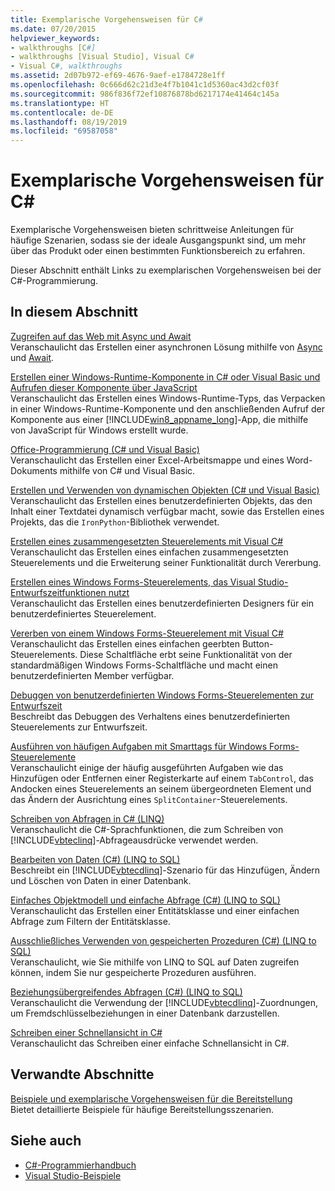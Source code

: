 ```yaml
---
title: Exemplarische Vorgehensweisen für C#
ms.date: 07/20/2015
helpviewer_keywords:
- walkthroughs [C#]
- walkthroughs [Visual Studio], Visual C#
- Visual C#, walkthroughs
ms.assetid: 2d07b972-ef69-4676-9aef-e1784728e1ff
ms.openlocfilehash: 0c666d62c21d3e4f7b1041c1d5360ac43d2cf03f
ms.sourcegitcommit: 986f836f72ef10876878bd6217174e41464c145a
ms.translationtype: HT
ms.contentlocale: de-DE
ms.lasthandoff: 08/19/2019
ms.locfileid: "69587058"
---
```

# <a name="c-walkthroughs"></a>Exemplarische Vorgehensweisen für C#
Exemplarische Vorgehensweisen bieten schrittweise Anleitungen für häufige Szenarien, sodass sie der ideale Ausgangspunkt sind, um mehr über das Produkt oder einen bestimmten Funktionsbereich zu erfahren.  
  
 Dieser Abschnitt enthält Links zu exemplarischen Vorgehensweisen bei der C#-Programmierung.  
  
## <a name="in-this-section"></a>In diesem Abschnitt  

 [Zugreifen auf das Web mit Async und Await](./programming-guide/concepts/async/walkthrough-accessing-the-web-by-using-async-and-await.md)  
 Veranschaulicht das Erstellen einer asynchronen Lösung mithilfe von [Async](./language-reference/keywords/async.md) und [Await](./language-reference/keywords/await.md).  
  
 [Erstellen einer Windows-Runtime-Komponente in C# oder Visual Basic und Aufrufen dieser Komponente über JavaScript](/windows/uwp/winrt-components/walkthrough-creating-a-simple-windows-runtime-component-and-calling-it-from-javascript)  
 Veranschaulicht das Erstellen eines Windows-Runtime-Typs, das Verpacken in einer Windows-Runtime-Komponente und den anschließenden Aufruf der Komponente aus einer [!INCLUDE[win8_appname_long](~/includes/win8-appname-long-md.md)]-App, die mithilfe von JavaScript für Windows erstellt wurde.  
  
 [Office-Programmierung (C# und Visual Basic)](./programming-guide/interop/walkthrough-office-programming.md)  
 Veranschaulicht das Erstellen einer Excel-Arbeitsmappe und eines Word-Dokuments mithilfe von C# und Visual Basic.  
  
 [Erstellen und Verwenden von dynamischen Objekten (C# und Visual Basic)](./programming-guide/types/walkthrough-creating-and-using-dynamic-objects.md)  
 Veranschaulicht das Erstellen eines benutzerdefinierten Objekts, das den Inhalt einer Textdatei dynamisch verfügbar macht, sowie das Erstellen eines Projekts, das die `IronPython`-Bibliothek verwendet.  
   
 [Erstellen eines zusammengesetzten Steuerelements mit Visual C#](../framework/winforms/controls/walkthrough-authoring-a-composite-control-with-visual-csharp.md)  
 Veranschaulicht das Erstellen eines einfachen zusammengesetzten Steuerelements und die Erweiterung seiner Funktionalität durch Vererbung.  
  
 [Erstellen eines Windows Forms-Steuerelements, das Visual Studio-Entwurfszeitfunktionen nutzt](../framework/winforms/controls/creating-a-wf-control-design-time-features.md)  
 Veranschaulicht das Erstellen eines benutzerdefinierten Designers für ein benutzerdefiniertes Steuerelement.  
  
 [Vererben von einem Windows Forms-Steuerelement mit Visual C#](../framework/winforms/controls/walkthrough-inheriting-from-a-windows-forms-control-with-visual-csharp.md)  
 Veranschaulicht das Erstellen eines einfachen geerbten Button-Steuerelements. Diese Schaltfläche erbt seine Funktionalität von der standardmäßigen Windows Forms-Schaltfläche und macht einen benutzerdefinierten Member verfügbar.  
  
 [Debuggen von benutzerdefinierten Windows Forms-Steuerelementen zur Entwurfszeit](../framework/winforms/controls/walkthrough-debugging-custom-windows-forms-controls-at-design-time.md)  
 Beschreibt das Debuggen des Verhaltens eines benutzerdefinierten Steuerelements zur Entwurfszeit.

 [Ausführen von häufigen Aufgaben mit Smarttags für Windows Forms-Steuerelemente](../framework/winforms/controls/performing-common-tasks-using-smart-tags-on-wf-controls.md)  
 Veranschaulicht einige der häufig ausgeführten Aufgaben wie das Hinzufügen oder Entfernen einer Registerkarte auf einem `TabControl`, das Andocken eines Steuerelements an seinem übergeordneten Element und das Ändern der Ausrichtung eines `SplitContainer`-Steuerelements.  
  
 [Schreiben von Abfragen in C# (LINQ)](./programming-guide/concepts/linq/walkthrough-writing-queries-linq.md)  
 Veranschaulicht die C#-Sprachfunktionen, die zum Schreiben von [!INCLUDE[vbteclinq](~/includes/vbteclinq-md.md)]-Abfrageausdrücke verwendet werden.  
  
 [Bearbeiten von Daten (C#) (LINQ to SQL)](../framework/data/adonet/sql/linq/walkthrough-manipulating-data-csharp.md)  
 Beschreibt ein [!INCLUDE[vbtecdlinq](~/includes/vbtecdlinq-md.md)]-Szenario für das Hinzufügen, Ändern und Löschen von Daten in einer Datenbank.  
  
 [Einfaches Objektmodell und einfache Abfrage (C#) (LINQ to SQL)](../framework/data/adonet/sql/linq/walkthrough-simple-object-model-and-query-csharp.md)  
 Veranschaulicht das Erstellen einer Entitätsklasse und einer einfachen Abfrage zum Filtern der Entitätsklasse.  
  
 [Ausschließliches Verwenden von gespeicherten Prozeduren (C#) (LINQ to SQL)](../framework/data/adonet/sql/linq/walkthrough-using-only-stored-procedures-csharp.md)  
 Veranschaulicht, wie Sie mithilfe von LINQ to SQL auf Daten zugreifen können, indem Sie nur gespeicherte Prozeduren ausführen.  
  
 [Beziehungsübergreifendes Abfragen (C#) (LINQ to SQL)](../framework/data/adonet/sql/linq/walkthrough-querying-across-relationships-csharp.md)  
 Veranschaulicht die Verwendung der [!INCLUDE[vbtecdlinq](~/includes/vbtecdlinq-md.md)]-Zuordnungen, um Fremdschlüsselbeziehungen in einer Datenbank darzustellen.  

 [Schreiben einer Schnellansicht in C#](/visualstudio/debugger/walkthrough-writing-a-visualizer-in-csharp)  
 Veranschaulicht das Schreiben einer einfache Schnellansicht in C#.  
  
## <a name="related-sections"></a>Verwandte Abschnitte  
 [Beispiele und exemplarische Vorgehensweisen für die Bereitstellung](/visualstudio/deployment/clickonce-deployment-samples-and-walkthroughs)  
 Bietet detaillierte Beispiele für häufige Bereitstellungsszenarien.  
  
## <a name="see-also"></a>Siehe auch

- [C#-Programmierhandbuch](./programming-guide/index.md)
- [Visual Studio-Beispiele](/visualstudio/ide/visual-studio-samples)
